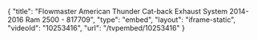 {
    "title": "Flowmaster American Thunder Cat-back Exhaust System 2014-2016 Ram 2500 - 817709",
    "type": "embed",
    "layout": "iframe-static",
    "videoId": "10253416",
    "url": "\/tvpembed\/10253416"
}